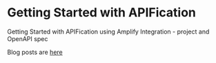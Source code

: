 # Getting Started with APIFication

Getting Started with APIFication using Amplify Integration - project and OpenAPI spec

Blog posts are [here](https://gist.github.com/lbrenman/69a6d27814138f5bd6d844471ee7a025)